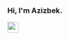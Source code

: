 ### Hi, I'm Azizbek.
<a href="https://t.me/daliyev_official">
<img src="https://1000logos.net/wp-content/uploads/2021/04/Telegram-logo.png" width="25px">
</a>
